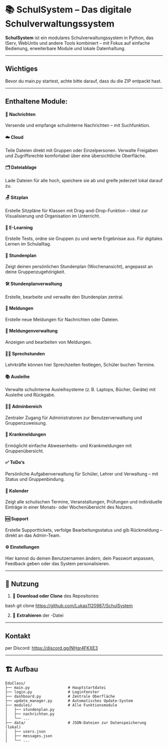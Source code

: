 # 📚 SchulSystem – Das digitale Schulverwaltungssystem

**SchulSystem** ist ein modulares Schulverwaltungssystem in Python, das IServ, WebUntis und andere Tools kombiniert – mit Fokus auf einfache Bedienung, erweiterbare Module und lokale Datenhaltung.

---
## Wichtiges
Bevor du main.py startest, achte bitte darauf, dass du die ZIP entpackt hast.

---
## Enthaltene Module:

#### 💬 Nachrichten
Versende und empfange schulinterne Nachrichten – mit Suchfunktion.

#### ☁️ Cloud
Teile Dateien direkt mit Gruppen oder Einzelpersonen. Verwalte Freigaben und Zugriffsrechte komfortabel über eine übersichtliche Oberfläche.

#### 🗂️ Dateiablage
Lade Dateien für alle hoch, speichere sie  ab und greife jederzeit lokal darauf zu.

#### 🪑 Sitzplan
Erstelle Sitzpläne für Klassen mit Drag-and-Drop-Funktion – ideal zur Visualisierung und Organisation im Unterricht.

#### 🧪 E-Learning
Erstelle Tests, ordne sie Gruppen zu und werte Ergebnisse aus. Für digitales Lernen im Schulalltag.

#### 📅 Stundenplan
Zeigt deinen persönlichen Stundenplan (Wochenansicht), angepasst an deine Gruppenzugehörigkeit.

#### 🛠️ Stundenplanverwaltung
Erstelle, bearbeite und verwalte den Stundenplan zentral.

#### 📢 Meldungen
Erstelle neue Meldungen für Nachrichten oder Dateien.

#### 📝 Meldungenverwaltung
Anzeigen und bearbeiten von Meldungen.

#### 🧑‍🏫 Sprechstunden
Lehrkräfte können hier Sprechzeiten festlegen, Schüler buchen Termine.

#### 📚 Ausleihe
Verwalte schulinterne Ausleihsysteme (z. B. Laptops, Bücher, Geräte) mit Ausleihe und Rückgabe.

#### 🧑‍💼 Adminbereich
Zentraler Zugang für Administratoren zur Benutzerverwaltung und Gruppenzuweisung.

#### 🤧 Krankmeldungen
Ermöglicht einfache Abwesenheits- und Krankmeldungen mit Gruppenübersicht.

#### ✅ ToDo‘s
Persönliche Aufgabenverwaltung für Schüler, Lehrer und Verwaltung – mit Status und Gruppenbindung.

#### 📆 Kalender
Zeigt alle schulischen Termine, Veranstaltungen, Prüfungen und individuelle Einträge in einer Monats- oder Wochenübersicht des Nutzers.

#### 🆘 Support
Erstelle Supporttickets, verfolge Bearbeitungsstatus und gib Rückmeldung – direkt an das Admin-Team.

#### ⚙️ Einstellungen
Hier kannst du deinen Benutzernamen ändern, dein Passwort anpassen, Feedback geben oder das System personalisieren.

---
## 🚀 Nutzung

1. 🔽 **Download oder Clone** des Repositories:
   
bash
   git clone https://github.com/Lukas1120987/SchulSystem

2. 📂 **Extrahieren** der -Datei

---
## Kontakt
per Discord: https://discord.gg/NHgr4FKXE3

---

## 🏗️ Aufbau

```plaintext
EduClass/
├── main.py                 # Hauptstartdatei
├── login.py                # Loginfenster
├── dashboard.py            # Zentrale Oberfläche
├── update_manager.py       # Automatisches Update-System
├── modules/                # Alle Funktionsmodule
│   ├── stundenplan.py
│   ├── nachrichten.py
│   └── ...
├── data/                   # JSON-Dateien zur Datenspeicherung (lokal)
│   ├── users.json
│   ├── messages.json
│   └── ...

